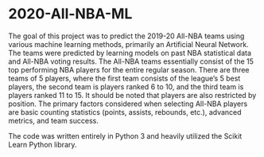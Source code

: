 # 2020-All-NBA-ML
The goal of this project was to predict the 2019-20 All-NBA teams using various machine learning methods, primarily an Artificial Neural Network. The teams were predicted by learning models on past NBA statistical data and All-NBA voting results. The All-NBA teams essentially consist of the 15 top performing NBA players for the entire regular season. There are three teams of 5 players, where the first team consists of the league’s 5 best players, the second team is players ranked 6 to 10, and the third team is players ranked 11 to 15. It should be noted that players are also restricted by position. The primary factors considered when selecting All-NBA players are basic counting statistics (points, assists, rebounds, etc.), advanced metrics, and team success.  

The code was written entirely in Python 3 and heavily utilized the Scikit Learn Python library.
